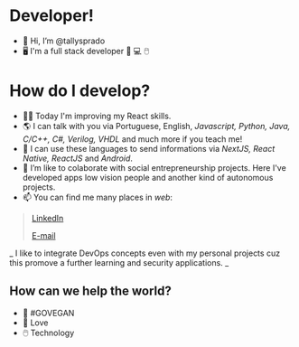 # Developer!
- 👋 Hi, I’m @tallysprado
- 🖥️ I'm a full stack developer :iphone: :computer: :computer_mouse:

# How do I develop?
- 👨‍💻 Today I'm improving my React skills.
- 🌎 I can talk with you via Portuguese, English, *Javascript, Python, Java, C/C++, C#, Verilog, VHDL* and much more if you teach me!
- 📜 I can use these languages to send informations via *NextJS, React Native, ReactJS* and *Android*.
- 💞️ I’m like to colaborate with social entrepreneurship projects. Here I've developed apps low vision people and another kind of autonomous projects.
- 📫 You can find me many places in *web*:
> [LinkedIn](https://www.linkedin.com/in/tallys-prado-173077144/)
> 
> [E-mail](tallys.prado@gmail.com)

_ I like to integrate DevOps concepts even with my personal projects cuz this promove a further learning and security applications. _

## How can we help the world?
- 🌱 #GOVEGAN
- 💞 Love
- 🖱️ Technology

<!---
tallysprado/tallysprado is a ✨ special ✨ repository because its `README.md` (this file) appears on your GitHub profile.
You can click the Preview link to take a look at your changes.
--->

